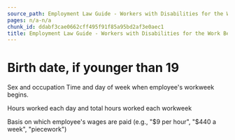 ```yaml
---
source_path: Employment Law Guide - Workers with Disabilities for the Work Being Performed.md
pages: n/a-n/a
chunk_id: ddabf3cae0662cff495f91f85a95bd2af3e0aec1
title: Employment Law Guide - Workers with Disabilities for the Work Being Performed
---
```

# Birth date, if younger than 19

Sex and occupation Time and day of week when employee's workweek begins.

Hours worked each day and total hours worked each workweek

Basis on which employee's wages are paid (e.g., "$9 per hour", "$440 a week", "piecework")
